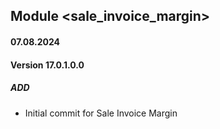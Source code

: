 ## Module <sale_invoice_margin>

#### 07.08.2024
#### Version 17.0.1.0.0
##### ADD

- Initial commit for Sale Invoice Margin
